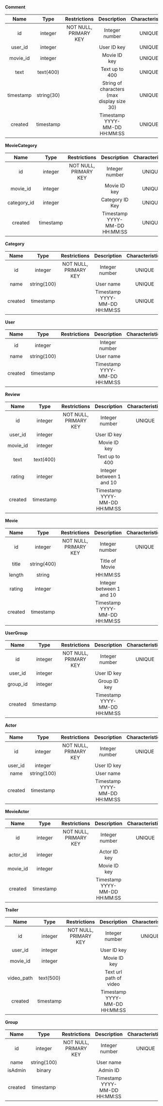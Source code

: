 
**Comment**

|**Name** | **Type**|**Restrictions**|**Description**|**Characteristics** | **Links**|
|:------: |:-------:|:--------------:|:-------------:|:-----------------: |:--------:|
|id|integer|NOT NULL, PRIMARY KEY|Integer number|UNIQUE||
|user_id|integer||User ID key|UNIQUE||
|movie_id|integer||Movie ID key|UNIQUE||
|text|text(400)||Text up to 400|UNIQUE||
|timestamp|string(30)||String of characters (max display size 30)|UNIQUE||
|created|timestamp||Timestamp YYYY-MM-DD HH:MM:SS|UNIQUE|||

**MovieCategory**

|**Name** | **Type**|**Restrictions**|**Description**|**Characteristics** | **Links**|
|:------: |:-------:|:--------------:|:-------------:|:-----------------: |:--------:|
|id|integer|NOT NULL, PRIMARY KEY|Integer number|UNIQUE||
|movie_id|integer||Movie ID key|UNIQUE||
|category_id|integer||Category ID Key|UNIQUE||
|created|timestamp||Timestamp YYYY-MM-DD HH:MM:SS|UNIQUE||

**Category**

|**Name** | **Type**|**Restrictions**|**Description**|**Characteristics** | **Links**|
|:------: |:-------:|:--------------:|:-------------:|:-----------------: |:--------:|
|id|integer|NOT NULL, PRIMARY KEY|Integer number|UNIQUE||
|name|string(100)||User name|UNIQUE||
|created|timestamp||Timestamp YYYY-MM-DD HH:MM:SS|UNIQUE||

**User**

|**Name** | **Type**|**Restrictions**|**Description**|**Characteristics** | **Links**|
|:------: |:-------:|:--------------:|:-------------:|:-----------------: |:--------:|
|id|integer||Integer number||UNIQUE|
|name|string(100)||User name||UNIQUE|
|created|timestamp||Timestamp YYYY-MM-DD HH:MM:SS||UNIQUE|

**Review**

|**Name** | **Type**|**Restrictions**|**Description**|**Characteristics** | **Links**|
|:------: |:-------:|:--------------:|:-------------:|:-----------------: |:--------:|
|id|integer|NOT NULL, PRIMARY KEY|Integer number|UNIQUE||
|user_id|integer||User ID key||UNIQUE|
|movie_id|integer||Movie ID key||UNIQUE|
|text|text(400)||Text up to 400||UNIQUE|
|rating|integer||Integer between 1 and 10||UNIQUE|
|created|timestamp||Timestamp YYYY-MM-DD HH:MM:SS||UNIQUE|

**Movie**

|**Name** | **Type**|**Restrictions**|**Description**|**Characteristics** | **Links**|
|:------: |:-------:|:--------------:|:-------------:|:-----------------: |:--------:|
|id|integer|NOT NULL, PRIMARY KEY|Integer number|UNIQUE||
|title|string(400)||Title of Movie||UNIQUE|
|length|string||HH:MM:SS||UNIQUE|
|rating|integer||Integer between 1 and 10||UNIQUE|
|created|timestamp||Timestamp YYYY-MM-DD HH:MM:SS||UNIQUE|

**UserGroup**

|**Name** | **Type**|**Restrictions**|**Description**|**Characteristics** | **Links**|
|:------: |:-------:|:--------------:|:-------------:|:-----------------: |:--------:|
|id|integer|NOT NULL, PRIMARY KEY|Integer number|UNIQUE||
|user_id|integer||User ID key||UNIQUE|
|group_id|integer||Group ID key||UNIQUE|
|created|timestamp||Timestamp YYYY-MM-DD HH:MM:SS||UNIQUE|

**Actor**

|**Name** | **Type**|**Restrictions**|**Description**|**Characteristics** | **Links**|
|:------: |:-------:|:--------------:|:-------------:|:-----------------: |:--------:|
|id|integer|NOT NULL, PRIMARY KEY|Integer number|UNIQUE||
|user_id|integer||User ID key||UNIQUE|
|name|string(100)||User name||UNIQUE|
|created|timestamp||Timestamp YYYY-MM-DD HH:MM:SS||UNIQUE|

**MovieActor**

|**Name** | **Type**|**Restrictions**|**Description**|**Characteristics** | **Links**|
|:------: |:-------:|:--------------:|:-------------:|:-----------------: |:--------:|
|id|integer|NOT NULL, PRIMARY KEY|Integer number|UNIQUE||
|actor_id|integer||Actor ID key||UNIQUE|
|movie_id|integer||Movie ID key||UNIQUE|
|created|timestamp||Timestamp YYYY-MM-DD HH:MM:SS||UNIQUE|

**Trailer**

|**Name** | **Type**|**Restrictions**|**Description**|**Characteristics** | **Links**|
|:------: |:-------:|:--------------:|:-------------:|:-----------------: |:--------:|
|id|integer|NOT NULL, PRIMARY KEY|Integer number|UNIQUE||
|user_id|integer||User ID key||UNIQUE|
|movie_id|integer||Movie ID key||UNIQUE|
|video_path|text(500)||Text url path of video||UNIQUE|
|created|timestamp||Timestamp YYYY-MM-DD HH:MM:SS||UNIQUE|

**Group**

|**Name** | **Type**|**Restrictions**|**Description**|**Characteristics** | **Links**|
|:------: |:-------:|:--------------:|:-------------:|:-----------------: |:--------:|
|id|integer|NOT NULL, PRIMARY KEY|Integer number|UNIQUE||
|name|string(100)||User name||UNIQUE|
|isAdmin|binary||Admin ID||UNIQUE|
|created|timestamp||Timestamp YYYY-MM-DD HH:MM:SS||UNIQUE|

